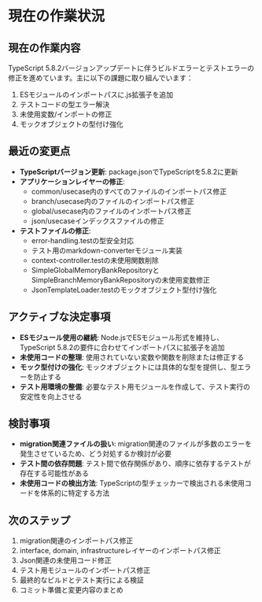 # 現在の作業状況

## 現在の作業内容

TypeScript 5.8.2バージョンアップデートに伴うビルドエラーとテストエラーの修正を進めています。主に以下の課題に取り組んでいます：

1. ESモジュールのインポートパスに.js拡張子を追加
2. テストコードの型エラー解決
3. 未使用変数/インポートの修正
4. モックオブジェクトの型付け強化

## 最近の変更点

- **TypeScriptバージョン更新**: package.jsonでTypeScriptを5.8.2に更新
- **アプリケーションレイヤーの修正**: 
  - common/usecase内のすべてのファイルのインポートパス修正
  - branch/usecase内のファイルのインポートパス修正
  - global/usecase内のファイルのインポートパス修正
  - json/usecaseインデックスファイルの修正
- **テストファイルの修正**: 
  - error-handling.testの型安全対応
  - テスト用のmarkdown-converterモジュール実装
  - context-controller.testの未使用関数削除
  - SimpleGlobalMemoryBankRepositoryとSimpleBranchMemoryBankRepositoryの未使用変数修正
  - JsonTemplateLoader.testのモックオブジェクト型付け強化

## アクティブな決定事項

- **ESモジュール使用の継続**: Node.jsでESモジュール形式を維持し、TypeScript 5.8.2の要件に合わせてインポートパスに拡張子を追加
- **未使用コードの整理**: 使用されていない変数や関数を削除または修正する
- **モック型付けの強化**: モックオブジェクトには具体的な型を提供し、型エラーを防止する
- **テスト用環境の整備**: 必要なテスト用モジュールを作成して、テスト実行の安定性を向上させる

## 検討事項

- **migration関連ファイルの扱い**: migration関連のファイルが多数のエラーを発生させているため、どう対処するか検討が必要
- **テスト間の依存問題**: テスト間で依存関係があり、順序に依存するテストが存在する可能性がある
- **未使用コードの検出方法**: TypeScriptの型チェッカーで検出される未使用コードを体系的に特定する方法

## 次のステップ

1. migration関連のインポートパス修正
2. interface, domain, infrastructureレイヤーのインポートパス修正
3. Json関連の未使用コード修正
4. テスト用モジュールのインポートパス修正
5. 最終的なビルドとテスト実行による検証
6. コミット準備と変更内容のまとめ